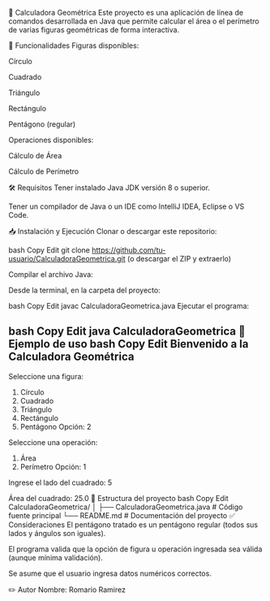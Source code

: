 📐 Calculadora Geométrica
Este proyecto es una aplicación de línea de comandos desarrollada en Java que permite calcular el área o el perímetro de varias figuras geométricas de forma interactiva.

🚀 Funcionalidades
Figuras disponibles:

Círculo

Cuadrado

Triángulo

Rectángulo

Pentágono (regular)

Operaciones disponibles:

Cálculo de Área

Cálculo de Perímetro

🛠️ Requisitos
Tener instalado Java JDK versión 8 o superior.

Tener un compilador de Java o un IDE como IntelliJ IDEA, Eclipse o VS Code.

📥 Instalación y Ejecución
Clonar o descargar este repositorio:

bash
Copy
Edit
git clone https://github.com/tu-usuario/CalculadoraGeometrica.git
(o descargar el ZIP y extraerlo)

Compilar el archivo Java:

Desde la terminal, en la carpeta del proyecto:

bash
Copy
Edit
javac CalculadoraGeometrica.java
Ejecutar el programa:

bash
Copy
Edit
java CalculadoraGeometrica
🎯 Ejemplo de uso
bash
Copy
Edit
Bienvenido a la Calculadora Geométrica
--------------------------------------
Seleccione una figura:
1. Círculo
2. Cuadrado
3. Triángulo
4. Rectángulo
5. Pentágono
Opción: 2

Seleccione una operación:
1. Área
2. Perímetro
Opción: 1

Ingrese el lado del cuadrado: 5

Área del cuadrado: 25.0
📄 Estructura del proyecto
bash
Copy
Edit
CalculadoraGeometrica/
│
├── CalculadoraGeometrica.java   # Código fuente principal
└── README.md                    # Documentación del proyecto
✅ Consideraciones
El pentágono tratado es un pentágono regular (todos sus lados y ángulos son iguales).

El programa valida que la opción de figura u operación ingresada sea válida (aunque mínima validación).

Se asume que el usuario ingresa datos numéricos correctos.

✏️ Autor
Nombre: Romario Ramirez

